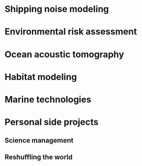 # Shipping noise modeling
# Environmental risk assessment
# Ocean acoustic tomography
# Habitat modeling
# Marine technologies

# Personal side projects
## Science management
## Reshuffling the world
